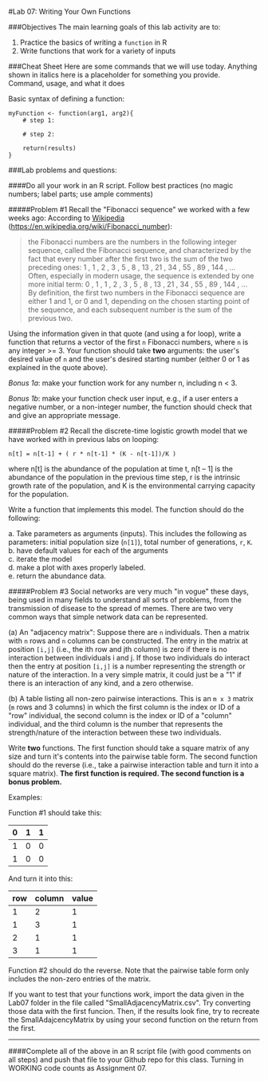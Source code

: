#Lab 07: Writing Your Own Functions###ObjectivesThe main learning goals of this lab activity are to:  1.	Practice the basics of writing a `function` in R2.  Write functions that work for a variety of inputs###Cheat SheetHere are some commands that we will use today.  Anything shown in italics here is a placeholder for something you provide.  Command, usage, and what it doesBasic syntax of defining a function:
	myFunction <- function(arg1, arg2){
		# step 1:
		
		# step 2:
		
		return(results)	}###Lab problems and questions: 
####Do all your work in an R script. Follow best practices (no magic numbers; label parts; use ample comments)#####Problem #1Recall the "Fibonacci sequence" we worked with a few weeks ago: According to [Wikipedia](https://en.wikipedia.org/wiki/Fibonacci_number) (https://en.wikipedia.org/wiki/Fibonacci_number):    >the Fibonacci numbers are the numbers in the following integer sequence, called the Fibonacci sequence, and characterized by the fact that every number after the first two is the sum of the two preceding ones:
1 , 1 , 2 , 3 , 5 , 8 , 13 , 21 , 34 , 55 , 89 , 144 , ...   
Often, especially in modern usage, the sequence is extended by one more initial term:  0 , 1 , 1 , 2 , 3 , 5 , 8 , 13 , 21 , 34 , 55 , 89 , 144 , ...  
By definition, the first two numbers in the Fibonacci sequence are either 1 and 1, or 0 and 1, depending on the chosen starting point of the sequence, and each subsequent number is the sum of the previous two.
Using the information given in that quote (and using a for loop), write a function that returns a vector of the first `n` Fibonacci numbers, where `n` is any integer >= 3.  Your function should take **two** arguments: the user's desired value of `n` and the user's desired starting number (either 0 or 1 as explained in the quote above).
*Bonus 1a*: make your function work for any number n, including n < 3.
*Bonus 1b*: make your function check user input, e.g., if a user enters a negative number, or a non-integer number, the function should check that and give an appropriate message.
#####Problem #2Recall the discrete-time logistic growth model that we have worked with in previous labs on looping:
	n[t] = n[t-1] + ( r * n[t-1] * (K - n[t-1])/K )where n[t] is the abundance of the population at time t, n[t – 1] is the abundance of the population in the previous time step, r is the intrinsic growth rate of the population, and K is the environmental carrying capacity for the population.  

Write a function that implements this model.  The function should do the following:

a. Take parameters as arguments (inputs).  This includes the following as parameters: initial population size (`n[1]`), total number of generations, `r`, `K`.  b. have default values for each of the arguments  
c. iterate the model  
d. make a plot with axes properly labeled.  
e. return the abundance data.  

#####Problem #3
Social networks are very much "in vogue" these days, being used in many fields to understand all sorts of problems, from the transmission of disease to the spread of memes.  There are two very common ways that simple network data can be represented.  

(a) An "adjacency matrix": 	Suppose there are `n` individuals.  Then a matrix with `n` rows and `n` columns can be constructed.  The entry in the matrix at position `[i,j]` (i.e., the ith row and jth column) is zero if there is no interaction between individuals i and j.  If those two individuals do interact then the entry at position `[i,j]` is a number representing the strength or nature of the interaction.  In a very simple matrix, it could just be a "1" if there is an interaction of any kind, and a zero otherwise.

(b) A table listing all non-zero pairwise interactions.  This is an `m x 3` matrix (`m` rows and 3 columns) in which the first column is the index or ID of a "row" individual, the second column is the index or ID of a "column" individual, and the third column is the number that represents the strength/nature of the interaction between these two individuals.

Write **two** functions.  The first function should take a square matrix of any size and turn it's contents into the pairwise table form.  The second function should do the reverse (i.e., take a pairwise interaction table and turn it into a square matrix).  **The first function is required.  The second function is a bonus problem.**

Examples:

Function #1 should take this:

| 0 | 1 | 1 |  
|---|---|---|  
| 1 | 0 | 0 |  
| 1 | 0 | 0 |  

And turn it into this:  

|row|column|value|
|---|---|---|
|1|2|1|
|1|3|1|
|2|1|1|
|3|1|1|

Function #2 should do the reverse.  Note that the pairwise table form only includes the non-zero entries of the matrix.
 
If you want to test that your functions work, import the data given in the Lab07 folder in the file called "SmallAdjacencyMatrix.csv".  Try converting those data with the first funcion.  Then, if the results look fine, try to recreate the SmallAdajcencyMatrix by using your second function on the return from the first. <hr>####Complete all of the above in an R script file (with good comments on all steps) and push that file to your Github repo for this class.  Turning in WORKING code counts as Assignment 07. 